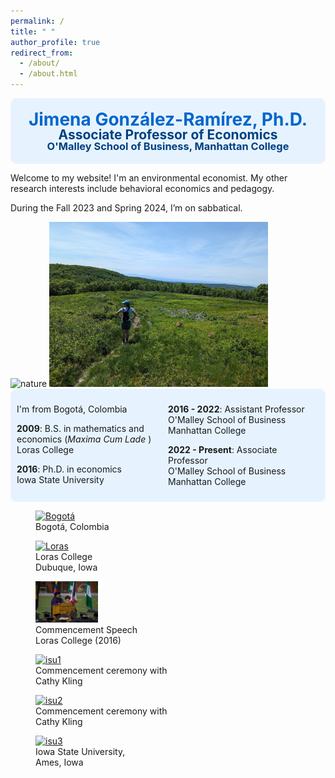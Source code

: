 ```yaml
---
permalink: /
title: " "
author_profile: true
redirect_from: 
  - /about/
  - /about.html
---
```


<div style="background-color: #e6f3ff; padding: 20px; border-radius: 10px; text-align: center;">
  <h1 style="color: #0066cc; margin: 0; line-height: 1;">Jimena González-Ramírez, Ph.D.</h1>
  <h2 style="color: #004080; margin: 0; line-height: 1;">Associate Professor of Economics</h2>
  <h3 style="color: #004080; margin: 0; line-height: 1;">O'Malley School of Business, Manhattan College</h3>
</div>


Welcome to my website! I'm an environmental economist. My other research interests include behavioral economics and pedagogy.

During the Fall 2023 and Spring 2024, I’m on sabbatical.

<img src="/images/about/Nature.jpg" alt="nature" style="width: 350px; height: 200px;">
<img src="/images/about/nature2.jpg" alt="nature2" style="width: 350px; height: auto;">

<style>
@media (max-width: 600px) {
    .column-container {
        flex-direction: column;
    }
    .column {
        width: 100%;
    }
}
</style>

<div class="column-container" style= "display: flex; justify-content: space-between; background-color: #e6f3ff; padding: 10px; border-radius: 10px;">
    <div class="column" style="width: 47%;">
        <p>I'm from Bogotá, Colombia </p>
        <p><b>2009</b>: B.S. in mathematics and economics (<i>Maxima Cum Lade  </i>) <br> Loras College </p>
        <p><b>2016</b>: Ph.D. in economics <br> Iowa State University</p>
    </div>
    <div class="column" style="width: 47%;">
        <p><b>2016 - 2022</b>: Assistant Professor <br> O'Malley School of Business <br> Manhattan College</p>
        <p><b>2022 - Present</b>: Associate Professor <br> O'Malley School of Business <br> Manhattan College</p>
    </div>
</div>

<body>
<div class="image-container2">
        <figure>
          <a href="/images/about/Bogota.jpg" class="image-link">
            <img src="/images/about/Bogota.jpg" alt="Bogotá" width="100" height="auto">
          </a>
            <figcaption><a>Bogotá, Colombia </a></figcaption>
        </figure>
        <figure>
          <a href="/images/about/Loras.jpg" class="image-link">
            <img src="/images/about/Loras.jpg" alt="Loras" width="100" height="auto">
          </a>
            <figcaption><a>Loras College <br> Dubuque, Iowa </a></figcaption>
        </figure>
        <figure>
          <a href="/images/about/Loras_2.jpg" class="image-link">
            <img src="/images/about/Loras_2.jpg" alt="Loras2" width="100" height="auto">
          </a>
            <figcaption><a>Commencement Speech <br> Loras College (2016)</a></figcaption>
        </figure>
        <figure>
          <a href="/images/about/ISU_graduation_3.jpg" class="image-link">
            <img src="/images/about/ISU_graduation_3.jpg" alt="isu1" width="100" height="auto">
          </a>
            <figcaption><a> Commencement ceremony with <br> Cathy Kling </a></figcaption>
        </figure>
        <figure>
          <a href="/images/about/ISU_graduation_4.jpg" class="image-link">
            <img src="/images/about/ISU_graduation_4.jpg" alt="isu2" width="100" height="auto">
          </a>
            <figcaption><a>Commencement ceremony with <br> Cathy Kling </a></figcaption>
        </figure>
        <figure>
          <a href="/images/about/Iowa State.jpg" class="image-link">
            <img src="/images/about/Iowa State.JPG" alt="isu3" width="100" height="auto">
          </a>
            <figcaption><a>Iowa State University, <br> Ames, Iowa </a></figcaption>
        </figure>
        <!-- Add more images as needed -->
    </div>
</body>


